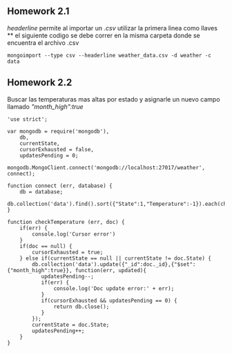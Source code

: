 ## Homework 2.1

*headerline* permite al importar un *.csv* utilizar la primera linea como llaves
** el siguiente codigo se debe correr en la misma carpeta donde se encuentra el archivo .csv

```
mongoimport --type csv --headerline weather_data.csv -d weather -c data
```

## Homework 2.2

Buscar las temperaturas mas altas por estado y asignarle un nuevo campo llamado *"month_high":true*

```
'use strict';

var mongodb = require('mongodb'),
    db,
    currentState,
    cursorExhausted = false,
    updatesPending = 0;

mongodb.MongoClient.connect('mongodb://localhost:27017/weather', connect);

function connect (err, database) {
    db = database;
    db.collection('data').find().sort({"State":1,"Temperature":-1}).each(checkTemperature);
}

function checkTemperature (err, doc) {
    if(err) {
        console.log('Cursor error')
    }
    if(doc == null) {
        cursorExhausted = true;
    } else if(currentState == null || currentState != doc.State) {
        db.collection('data').update({"_id":doc._id},{"$set":{"month_high":true}}, function(err, updated){
           updatesPending--;
           if(err) {
               console.log('Doc update error:' + err);
           }
           if(cursorExhausted && updatesPending == 0) {
               return db.close();
           }
        });
        currentState = doc.State;
        updatesPending++;
    }
}

```
